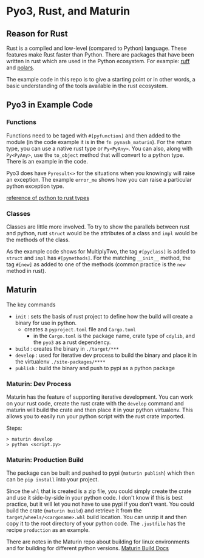 # Pyo3, Rust, and Maturin

## Reason for Rust

Rust is a compiled and low-level (compared to Python) language.
These features make Rust faster than Python.
There are packages that have been written in rust which are used
in the Python ecosystem.
For example: [ruff](https://pypi.org/project/ruff/)
and [polars](https://pypi.org/project/polars/).

The example code in this repo is to give a starting point or in other words,
a basic understanding of the tools available in the rust ecosystem.

## Pyo3 in Example Code

### Functions

Functions need to be taged with `#[pyfunction]` and then added to the module
(in the code example it is in the `fn pynash_maturin`).
For the return type, you can use a native rust type or `Py<PyAny>`.
You can also, along with `Py<PyAny>`, use the `to_object` method that
will convert to a python type.  There is an example in the code.

Pyo3 does have `Pyresult<>` for the situations when you knowingly will
raise an exception.  The example `error_me` shows how you can raise a
particular python exception type.

[reference of python to rust types](https://pyo3.rs/v0.19.1/conversions/tables)

### Classes

Classes are little more involved.  To try to show the parallels between rust
and python, rust `struct` would be the attributes of a class and `impl` would
be the methods of the class.

As the example code shows for MultiplyTwo, the tag `#[pyclass]` is added to `struct`
and `impl` has `#[pymethods]`.  For the matching `__init__` method, the tag `#[new]`
as added to one of the methods (common practice is the `new` method in rust).

## Maturin

The key commands

* `init` : sets the basis of rust project to define how the
  build will create a binary for use in python.
    * creates a `pyproject.toml` file and `Cargo.toml`
        * in the `Cargo.toml` is the package name, crate type of `cdylib`,
          and the `pyo3` as a rust dependency.
* `build` : creates the binary in `./target/***`
* `develop` : used for iterative dev process to build the binary and place
  it in the virtualenv `./site-packages/****`
* `publish` : build the binary and push to pypi as a python package


### Maturin: Dev Process

Maturin has the feature of supporting iterative development.
You can work on your rust code,
create the rust crate with the `develop` command and maturin will
build the crate and then place it in your python virtualenv.
This allows you to easily run your python script with the rust
crate imported.

Steps:
```
> maturin develop
> python <script.py>
```

### Maturin: Production Build

The package can be built and pushed to pypi (`maturin publish`) which then can be `pip install` into your project.

Since the `whl` that is created is a zip file, you could simply create the crate
and use it side-by-side in your python code.  I don't know if this is best practice,
but it will let you not have to use pypi if you don't want.
You could build the crate (`maturin build`)
and retrieve it from the `target/wheels/<cargoname>.whl` build location.
You can unzip it and then copy it to the root directory of your python
code.  The `.justfile` has the recipe `production` as an example.

There are notes in the Maturin repo about building for linux environments
and for building for different python versions.
[Maturin Build Docs](https://www.maturin.rs/distribution.html)


